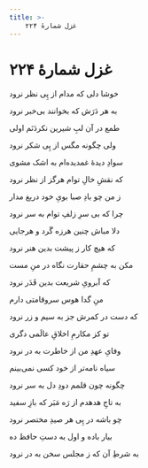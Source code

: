 ```yaml
---
title: >-
    غزل شمارهٔ ۲۲۴
---
```

# غزل شمارهٔ ۲۲۴

<div class="b" id="bn1"><div class="m1"><p>خوشا دلی که مدام از پِی نظر نرود</p></div>
<div class="m2"><p>به هر دَرَش که بخوانند بی‌خبر نرود</p></div></div>
<div class="b" id="bn2"><div class="m1"><p>طمع در آن لبِ شیرین نکردَنَم اولی</p></div>
<div class="m2"><p>ولی چگونه مگس از پِی شکر نرود</p></div></div>
<div class="b" id="bn3"><div class="m1"><p>سوادِ دیدهٔ غمدیده‌ام به اشک مشوی</p></div>
<div class="m2"><p>که نقشِ خالِ توام هرگز از نظر نرود</p></div></div>
<div class="b" id="bn4"><div class="m1"><p>ز من چو بادِ صبا بویِ خود دریغ مدار</p></div>
<div class="m2"><p>چرا که بی سرِ زلفِ توام به سر نرود</p></div></div>
<div class="b" id="bn5"><div class="m1"><p>دلا مباش چنین هرزه گَرد و هرجایی</p></div>
<div class="m2"><p>که هیچ کار ز پیشت بدین هنر نرود</p></div></div>
<div class="b" id="bn6"><div class="m1"><p>مکن به چشمِ حقارت نگاه در منِ مست</p></div>
<div class="m2"><p>که آبرویِ شریعت بدین قَدَر نرود</p></div></div>
<div class="b" id="bn7"><div class="m1"><p>منِ گدا هوس سروقامتی دارم</p></div>
<div class="m2"><p>که دست در کمرش جز به سیم و زر نرود</p></div></div>
<div class="b" id="bn8"><div class="m1"><p>تو کز مکارمِ اخلاقِ عالَمی دگری</p></div>
<div class="m2"><p>وفایِ عهدِ من از خاطرت به در نرود</p></div></div>
<div class="b" id="bn9"><div class="m1"><p>سیاه نامه‌تر از خود کسی نمی‌بینم</p></div>
<div class="m2"><p>چگونه چون قلمم دودِ دل به سر نرود</p></div></div>
<div class="b" id="bn10"><div class="m1"><p>به تاجِ هدهدم از رَه مَبَر که بازِ سفید</p></div>
<div class="m2"><p>چو باشه در پِی هر صیدِ مختصر نرود</p></div></div>
<div class="b" id="bn11"><div class="m1"><p>بیار باده و اول به دستِ حافظ ده</p></div>
<div class="m2"><p>به شرطِ آن که ز مجلس سخن به در نرود</p></div></div>